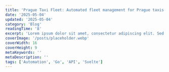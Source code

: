 ```yaml
---
title: 'Prague Taxi Fleet: Automated fleet management for Prague taxis'
date: '2025-05-04'
updated: '2025-05-04'
category: 'Blog'
readingTime: '8'
excerpt: 'Lorem ipsum dolor sit amet, consectetur adipiscing elit. Sed do eiusmod tempor incididunt ut labore et dolore magna aliqua.'
coverImage: '/posts/placeholder.webp'
coverWidth: 16
coverHeight: 9
metaKeywords: ''
metaDescription: ''
tags: ['Automation', 'Go', 'API', 'Svelte']
---
```

